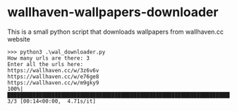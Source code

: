 # wallhaven-wallpapers-downloader
This is a small python script that downloads wallpapers from wallhaven.cc website
```python3
>>> python3 .\wal_downloader.py
How many urls are there: 3
Enter all the urls here: 
https://wallhaven.cc/w/3z6v6v
https://wallhaven.cc/w/e76ge8
https://wallhaven.cc/w/m9gky9
100%|████████████████████████████████████████████████████████████████████████████████████████████████████████████████████████████████| 3/3 [00:14<00:00,  4.71s/it]
```
